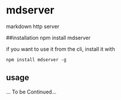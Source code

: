 # mdserver
markdown http server

##installation
    npm install mdserver

if you want to use it from the cli, install it with

    npm install mdserver -g

## usage

... To be Continued...
